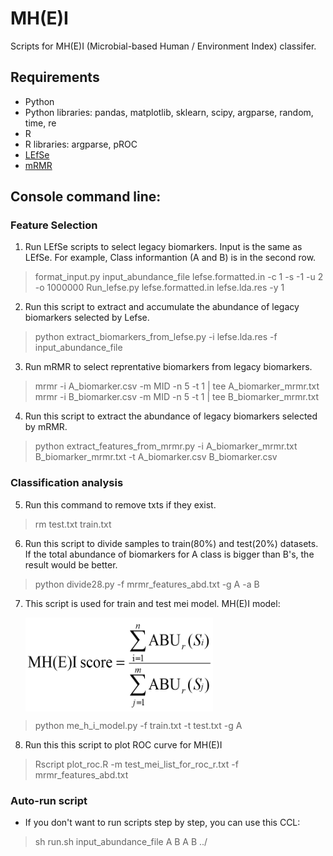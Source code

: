 # MH(E)I
Scripts for MH(E)I (Microbial-based Human / Environment Index) classifer.

## Requirements
* Python
* Python libraries: pandas, matplotlib, sklearn, scipy, argparse, random, time, re
* R
* R libraries: argparse, pROC
* [LEfSe](http://huttenhower.sph.harvard.edu/lefse/)
* [mRMR](http://home.penglab.com/proj/mRMR/)

## Console command line:

### Feature Selection
1. Run LEfSe scripts to select legacy biomarkers. Input is the same as LEfSe. For example, Class informantion (A and B) is in the second row.
> format_input.py input_abundance_file lefse.formatted.in -c 1 -s -1 -u 2 -o 1000000
> Run_lefse.py lefse.formatted.in lefse.lda.res -y 1

2. Run this script to extract and accumulate the abundance of legacy biomarkers selected by Lefse.
> python extract_biomarkers_from_lefse.py -i lefse.lda.res -f input_abundance_file

3. Run mRMR to select reprentative biomarkers from legacy biomarkers.
> mrmr -i A_biomarker.csv -m MID -n 5 -t 1 | tee A_biomarker_mrmr.txt
> mrmr -i B_biomarker.csv -m MID -n 5 -t 1 | tee B_biomarker_mrmr.txt

4. Run this script to extract the abundance of legacy biomarkers selected by mRMR.
> python extract_features_from_mrmr.py -i A_biomarker_mrmr.txt B_biomarker_mrmr.txt -t A_biomarker.csv B_biomarker.csv 

### Classification analysis
5. Run this command to remove txts if they exist.
> rm test.txt train.txt

6. Run this script to divide samples to train(80%) and test(20%) datasets.
    If the total abundance of biomarkers for A class is bigger than B's, the result would be better.
>python divide28.py -f mrmr_features_abd.txt -g A -a B

7. This script is used for train and test mei model.
    MH(E)I model:   

    <img src="./m1.png" width = "300" height = "150" alt="metrics" align=center />  
 
> python me_h_i_model.py -f train.txt -t test.txt -g A

8. Run this this script to plot ROC curve for MH(E)I
>Rscript plot_roc.R -m test_mei_list_for_roc_r.txt -f mrmr_features_abd.txt

### Auto-run script
- If you don't want to run scripts step by step, you can use this CCL:
> sh run.sh input_abundance_file A B A B ../
